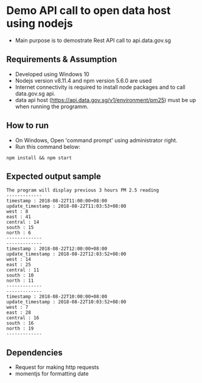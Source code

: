 # Demo API call to open data host using nodejs
- Main purpose is to demostrate Rest API call to api.data.gov.sg

## Requirements & Assumption
- Developed using Windows 10
- Nodejs version v8.11.4 and npm version 5.6.0 are used
- Internet connectivity is required to install node packages and to call data.gov.sg api.
- data api host (https://api.data.gov.sg/v1/environment/pm25) must be up when running the programm.

## How to run  
- On Windows, Open 'command prompt' using administrator right.
- Run this command below:
```console
npm install && npm start
```

## Expected output sample
```
The program will display previous 3 hours PM 2.5 reading
-------------
timestamp : 2018-08-22T11:00:00+08:00
update_timestamp : 2018-08-22T11:03:53+08:00
west : 8
east : 41
central : 14
south : 15
north : 6
-------------
-------------
timestamp : 2018-08-22T12:00:00+08:00
update_timestamp : 2018-08-22T12:03:52+08:00
west : 14
east : 25
central : 11
south : 10
north : 11
-------------
-------------
timestamp : 2018-08-22T10:00:00+08:00
update_timestamp : 2018-08-22T10:03:52+08:00
west : 7
east : 28
central : 16
south : 16
north : 19
-------------
```

## Dependencies
- Request for making http requests
- momentjs for formatting date
